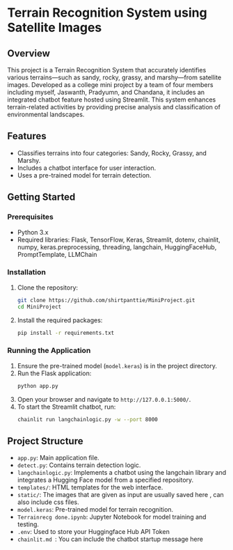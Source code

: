 # Terrain Recognition System using Satellite Images

## Overview
This project is a Terrain Recognition System that accurately identifies various terrains—such as sandy, rocky, grassy, and marshy—from satellite images. Developed as a college mini project by a team of four members including myself, Jaswanth, Pradyumn, and Chandana, it includes an integrated chatbot feature hosted using Streamlit. This system enhances terrain-related activities by providing precise analysis and classification of environmental landscapes.

## Features
- Classifies terrains into four categories: Sandy, Rocky, Grassy, and Marshy.
- Includes a chatbot interface for user interaction.
- Uses a pre-trained model for terrain detection.

## Getting Started
### Prerequisites
- Python 3.x
- Required libraries: Flask, TensorFlow, Keras, Streamlit, dotenv, chainlit, numpy, keras.preprocessing, threading, langchain, HuggingFaceHub, PromptTemplate, LLMChain

### Installation
1. Clone the repository:
    ```bash
    git clone https://github.com/shirtpanttie/MiniProject.git
    cd MiniProject
    ```
2. Install the required packages:
    ```bash
    pip install -r requirements.txt
    ```

### Running the Application
1. Ensure the pre-trained model (`model.keras`) is in the project directory.
2. Run the Flask application:
    ```bash
    python app.py
    ```
3. Open your browser and navigate to `http://127.0.0.1:5000/`.
4. To start the Streamlit chatbot, run:
    ```bash
    chainlit run langchainlogic.py -w --port 8000
    ```

## Project Structure
- `app.py`: Main application file.
- `detect.py`: Contains terrain detection logic.
- `langchainlogic.py`: Implements a chatbot using the langchain library and integrates a Hugging Face model from a specified repository.
- `templates/`: HTML templates for the web interface.
- `static/`: The images that are given as input are usually saved here , can also include css files.
- `model.keras`: Pre-trained model for terrain recognition.
- `Terrainrecg done.ipynb`: Jupyter Notebook for model training and testing.
- `.env`: Used to store your Huggingface Hub API Token
- `chainlit.md `: You can include the chatbot startup message here
